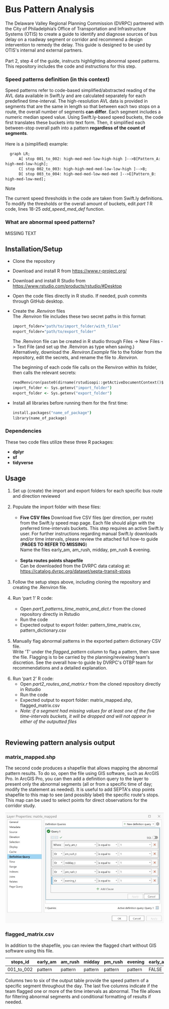 # Bus Pattern Analysis

The Delaware Valley Regional Planning Commission (DVRPC) partnered with the City of Philadelphia’s Office of Transportation and Infrastructure Systems (OTIS) to create a guide to identify and diagnose sources of bus delay on a roadway segment or corridor and recommend a design intervention to remedy the delay. This guide is designed to be used by OTIS's internal and external partners.<br><br>
Part 2, step 4 of the guide, instructs highlighting abnormal speed patterns. This repository includes the code and instructions for this step.

### Speed patterns definition (in this context)

Speed patterns refer to code-based simplified/abstracted reading of the AVL data available in Swift.ly and are calculated separately for each predefined time-interval. 
The high-resolution AVL data is provided in segments that are the same in length so that between each two stops on a route, the overall number of segments **can differ**. Each segment includes a numeric median speed value. Using Swift.ly-based speed buckets, the code first translates these buckets into text form. Then, it simplified each between-stop overall path into a pattern **regardless of the count of segments**.<br><br>Here is a (simplified) example:

```mermaid
  graph LR;
      A[ stop 001_to_002: high-med-med-low-high-high ]-->B[Pattern_A: high-med-low-high];
      C[ stop 002_to_003: high-high-med-med-low-low-high ]-->B;
      D[ stop 003_to_004: high-med-med-low-med-med ]-->E[Pattern_B: high-med-low-med];
```

> [!NOTE]  
> The current speed thresholds in the code are taken from Swift.ly definitions. To modify the thresholds or the overall amount of buckets, edit *part 1* R code, lines 18-25 *add_speed_med_def* function.

### What are abnormal speed patterns?

MISSING TEXT

## Installation/Setup

- Clone the repository
- Download and install R from https://www.r-project.org/
- Download and install R Studio from https://www.rstudio.com/products/rstudio/#Desktop
- Open the code files directly in R studio. If needed, push commits through GitHub desktop.
- Create the *.Renviron* files <br>
  The *.Renviron* file includes these two secret paths in this format:
  ```cmd
  import_folder="path/to/import_folder/with_files"
  export_folder="path/to/export_folder"
  ```
  The .Renviron file can be created in R studio through Files -> New Files -> Text File (and set up the .Renviron as type when saving.) <br>Alternatively, download the *.Renviron.Example* file to the folder from the repository, edit the secrets, and rename the file to *.Renviron*.<br>

  The beginning of each code file calls on the Renviron within its folder, then calls the relevant secrets:
  ```cmd
  readRenviron(paste0(dirname(rstudioapi::getActiveDocumentContext()$path), "/.Renviron"))
  import_folder <- Sys.getenv("import_folder")
  export_folder <- Sys.getenv("export_folder")
  ```
  
- Install all libraries before running them for the first time:
  ```cmd
  install.packages("name_of_package")
  library(name_of_package)
  ```
### Dependencies

These two code files utilize these three R packages:
- **dplyr**
- **sf**
- **tidyverse**

## Usage

1. Set up (create) the import and export folders for each specific bus route and direction reviewed<br><br>
2. Populate the import folder with these files:<br><br>
   - **Five CSV files**
     Download five CSV files (per direction, per route) from the Swift.ly speed map page. Each file should align with the preferred time-intervals buckets. This step requires an active Swift.ly         user. For further instructions regarding manual Swift.ly downloads and/or time intervals, please review the attached full how-to guide (**PAGES TO REFER TO MISSING**)<br>
     Name the files   early_am, am_rush, midday, pm_rush & evening.<br><br>
   - **Septa routes points shapefile**<br>
     Can be downloaded from the DVRPC data catalog at: https://catalog.dvrpc.org/dataset/septa-transit-stops <br><br>
4. Follow the setup steps above, including cloning the repository and creating the .Renviron file.<br><br>
5. Run ‘part 1’ R code:<br><br>
   - Open *part1_patterns_time_matrix_and_dict.r* from the cloned repository directly in Rstudio
   - Run the code
   - Expected output to export folder: pattern_time_matrix.csv, pattern_dictionary.csv<br><br>
6. Manually flag abnormal patterns in the exported pattern dictionary CSV file.<br>Write 'T' under the *flagged_pattern* column to flag a pattern, then save the file. Flagging is to be carried by the planning/reviewing team's discretion. See the overall how-to guide by DVRPC's OTBP team for recommendations and a detailed explanation.<br><br>
7. Run ‘part 2’ R code:<br>
   - Open *part2_routes_and_matrix.r* from the cloned repository directly in Rstudio
   - Run the code
   - Expected output to export folder: matrix_mapped.shp, flagged_matrix.csv
   - *Note: if a segment had missing values for at least one of the five time-intervals buckets, it will be dropped and will not appear in either of the outputted files*<br><br>

## Reviewing pattern analysis output

### matrix_mapped.shp

The second code produces a shapefile that allows mapping the abnormal pattern results. To do so, open the file using GIS software, such as ArcGIS Pro. In ArcGIS Pro, you can then add a definition query to the layer to present only the abnormal segments (all or from a specific time of day; modify the statement as needed). It is useful to add SEPTA's stop points shapefile to this map to see (and possibly label) the specific route's stops. This map can be used to select points for direct observations for the corridor study. 

![ArcGIS Pro query](images/arcgis_query_image.JPG)

### flagged_matrix.csv
In addition to the shapefile, you can review the flagged chart without GIS software using this file.

| stops_id | early_am | am_rush | midday | pm_rush | evening | early_am_t | am_rush_t | midday_t | pm_rush_t | evening_t |
| --- | --- | --- | --- | --- | --- | --- | --- | --- | --- | --- |
| 001_to_002 | pattern | pattern | pattern | pattern | pattern | FALSE | TRUE | TRUE | FALSE | FALSE |

Columns two to six of the output table provide the speed pattern of a specific segment throughout the day. The last five columns indicate if the team flagged one or more of the time intervals as abnormal. 
The file allows for filtering abnormal segments and conditional formatting of results if needed.


